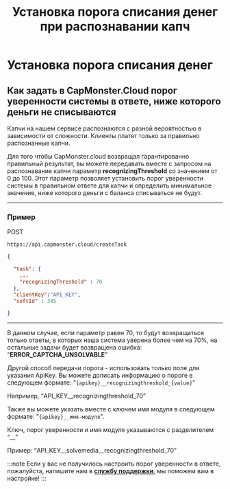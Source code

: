 ﻿---
sidebar_position: 6
sidebar_label: Установка порога списания денег
title: "Установка порога списания денег при распознавании капч"
description: "Узнайте, как задать в сервисе распознавания и обхода капч Capmonster Cloud порог уверенности системы в ответе, ниже которого деньги не списываются."
---

# Установка порога списания денег

## Как задать в CapMonster.Cloud порог уверенности системы в ответе, ниже которого деньги не списываются

Капчи на нашем сервисе распознаются с разной вероятностью в зависимости от сложности. Клиенты платят только за правильно распознанные капчи.

Для того чтобы CapMonster.cloud возвращал гарантированно правильный результат, вы можете передавать вместе с запросом на распознавание капчи параметр **recognizingThreshold** со значением от 0 до 100. Этот параметр позволяет установить порог уверенности системы в правильном ответе для капчи и определить минимальное значение, ниже которого деньги с баланса списываться не будут. 

---

### Пример

POST 
```http
https://api.capmonster.cloud/createTask
```
```json
{

  "task": { 
    ...
    "recognizingThreshold" : 70
  },
  "clientKey":"API_KEY",
  "softId" : 345

}
```
---
В данном случае, если параметр равен 70, то будут возвращаться только ответы, в которых наша система уверена более чем на 70%, на остальные задачи будет возвращена ошибка: “**ERROR_CAPTCHA_UNSOLVABLE**”

Другой способ передачи порога - использовать только поле для указания ApiKey. Вы можете дописать информацию о пороге в следующем формате: "`{apikey}__recognizingthreshold_{value}`"

Например, “API_KEY\_\_recognizingthreshold\_70”

Также вы можете указать вместе с ключем имя модуля в следующем формате: "`{apikey}__имя-модуля`".

Ключ, порог уверенности и имя модуля указываются с разделителем “\_\_”

Пример: “API_KEY\_\_solvemedia\_\_recognizingthreshold\_70”

:::note
Если у вас не получилось настроить порог уверенности в ответе, пожалуйста, напишите нам в **[службу поддержки](https://helpdesk.zennolab.com/conversation/new)**, мы поможем вам в настройке!
:::

